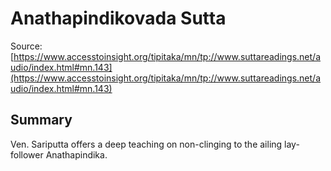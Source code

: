 # Anathapindikovada Sutta



Source: [https://www.accesstoinsight.org/tipitaka/mn/tp://www.suttareadings.net/audio/index.html#mn.143](https://www.accesstoinsight.org/tipitaka/mn/tp://www.suttareadings.net/audio/index.html#mn.143)



## Summary

Ven. Sariputta offers a deep teaching on non-clinging to the ailing lay-follower Anathapindika.